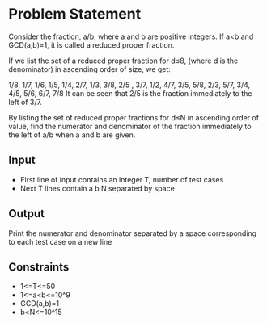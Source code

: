 # Problem Statement
Consider the fraction, a/b, where a and b are positive integers. If a<b and GCD(a,b)=1, it is called a reduced proper fraction.

If we list the set of a reduced proper fraction for d≤8, (where d is the denominator) in ascending order of size, we get:

1/8, 1/7, 1/6, 1/5, 1/4, 2/7, 1/3, 3/8, 2/5 , 3/7, 1/2, 4/7, 3/5, 5/8, 2/3, 5/7, 3/4, 4/5, 5/6, 6/7, 7/8
It can be seen that 2/5 is the fraction immediately to the left of 3/7.

By listing the set of reduced proper fractions for d≤N in ascending order of value, find the numerator and denominator of the fraction immediately to the left of a/b when a and b are given.

## Input
 - First line of input contains an integer T, number of test cases
 - Next T lines contain a b N separated by space

## Output
Print the numerator and denominator separated by a space corresponding to each test case on a new line

## Constraints
 - 1<=T<=50
 - 1<=a<b<=10^9
 - GCD(a,b)=1
 - b<N<=10^15